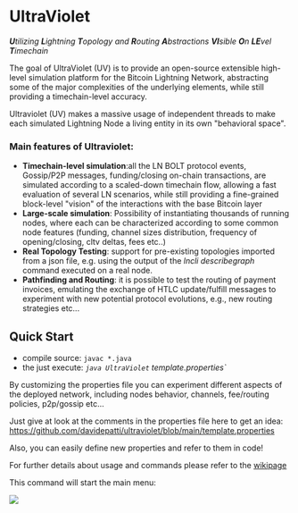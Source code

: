 # UltraViolet

_**U**tilizing **L**ightning **T**opology and **R**outing **A**bstractions **VI**sible **O**n **LE**vel **T**imechain_

The goal of UltraViolet (UV) is to provide an open-source extensible high-level simulation platform for the Bitcoin
Lightning Network, abstracting some of the major complexities of the underlying elements, while still providing a
timechain-level accuracy.

Ultraviolet (UV) makes a massive usage of independent threads to make each simulated Lightning Node a living entity in
its own "behavioral space".

### Main features of Ultraviolet:

* **Timechain-level simulation**:all the LN BOLT protocol events, Gossip/P2P messages, funding/closing on-chain
  transactions, are simulated according to a scaled-down timechain flow, allowing a fast evaluation of several LN
  scenarios, while still providing a fine-grained block-level "vision" of the interactions with the base Bitcoin layer
* **Large-scale simulation**: Possibility of instantiating thousands of running nodes, where each can be characterized
  according to some common node features (funding, channel sizes distribution, frequency of opening/closing, cltv
  deltas, fees etc..)
* **Real Topology Testing**: support for pre-existing topologies imported from a json file, e.g. using the output of
  the _lncli describegraph_ command executed on a real node.
* **Pathfinding and Routing**: it is possible to test the routing of payment invoices, emulating the exchange of HTLC
  update/fulfill messages to experiment with new potential protocol evolutions, e.g., new routing strategies etc...

## Quick Start

* compile source: `javac *.java`
* the just execute:  _`java UltraViolet` template.properties`_

By customizing the properties file you can experiment different aspects of the deployed network, including nodes behavior, channels,
fee/routing policies, p2p/gossip etc...

Just give at look at the comments in the properties file here to get an idea:
https://github.com/davidepatti/ultraviolet/blob/main/template.properties

Also, you can easily define new properties and refer to them in code!

For further details about usage and commands please refer to the [wikipage](https://github.com/davidepatti/ultraviolet/wiki/UltraViolet-Wiki)


This command will start the main menu:

![](https://user-images.githubusercontent.com/3337669/230136438-e1419961-d2cd-48cd-9983-9d3fc169ce87.png)

